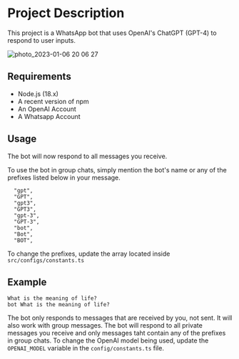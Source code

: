 # Project Description

This project is a WhatsApp bot that uses OpenAI's ChatGPT (GPT-4) to respond to user inputs.

![photo_2023-01-06 20 06 27](https://user-images.githubusercontent.com/38583057/211094028-9c512d9c-56df-4195-b21b-f588a33a7d79.jpeg)

## Requirements

- Node.js (18.x)
- A recent version of npm
- An OpenAI Account
- A Whatsapp Account

## Usage

The bot will now respond to all messages you receive.

To use the bot in group chats, simply mention the bot's name or any of the prefixes listed below in your message.

```
  "gpt",
  "GPT",
  "gpt3",
  "GPT3",
  "gpt-3",
  "GPT-3",
  "bot",
  "Bot",
  "BOT",
```

To change the prefixes, update the array located inside `src/configs/constants.ts`

## Example

`What is the meaning of life?`
<br/>
`bot What is the meaning of life?`

The bot only responds to messages that are received by you, not sent. It will also work with group messages.
The bot will respond to all private messages you receive and only messages taht contain any of the prefixes in group chats.
To change the OpenAI model being used, update the `OPENAI_MODEL` variable in the `config/constants.ts` file.
